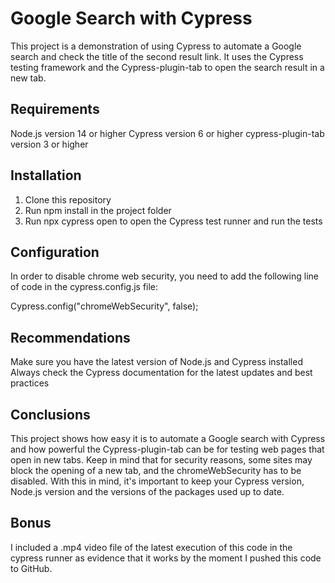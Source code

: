 # Google Search with Cypress
This project is a demonstration of using Cypress to automate a Google search and check the title of the second result link. It uses the Cypress testing framework and the Cypress-plugin-tab to open the search result in a new tab.

## Requirements

Node.js version 14 or higher
Cypress version 6 or higher
cypress-plugin-tab version 3 or higher

## Installation
1. Clone this repository
2. Run npm install in the project folder
3. Run npx cypress open to open the Cypress test runner and run the tests

## Configuration

In order to disable chrome web security, you need to add the following line of code in the cypress.config.js file:

Cypress.config("chromeWebSecurity", false);

## Recommendations

Make sure you have the latest version of Node.js and Cypress installed
Always check the Cypress documentation for the latest updates and best practices

## Conclusions

This project shows how easy it is to automate a Google search with Cypress and how powerful the Cypress-plugin-tab can be for testing web pages that open in new tabs. Keep in mind that for security reasons, some sites may block the opening of a new tab, and the chromeWebSecurity has to be disabled. With this in mind, it's important to keep your Cypress version, Node.js version and the versions of the packages used up to date.

## Bonus

I included a .mp4 video file of the latest execution of this code in the cypress runner as evidence that it works by the moment I  pushed this code to GitHub.